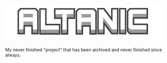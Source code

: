 # ![Altanic](sprites/github/altanic.png)

My never finished "project" that has been archived and never finished since always.
